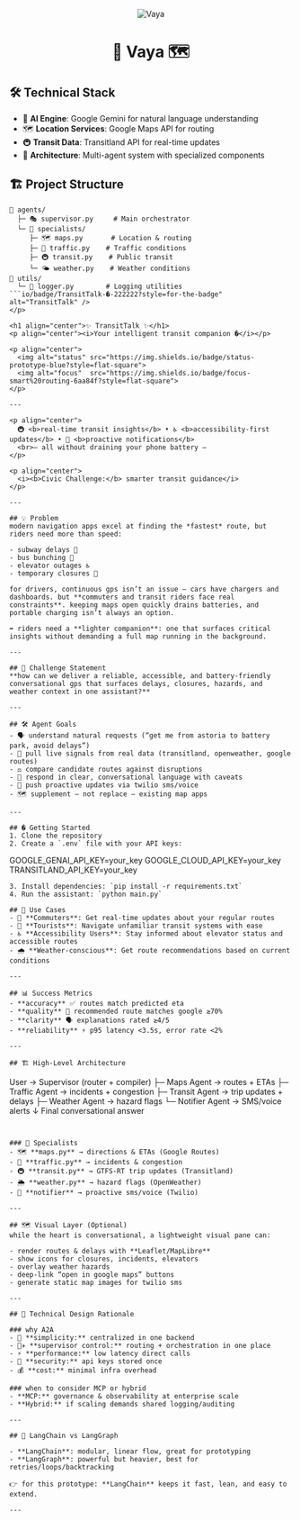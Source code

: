 <p align="center">
  <img src="https://img.shields.io/badge/Vaya-1.0-222222?style=for-the-badge" alt="Vaya" />
</p>

<h1 align="center">🚉 Vaya 🗺️</h1>

## 🛠️ Technical Stack
- 🤖 **AI Engine**: Google Gemini for natural language understanding
- 🗺️ **Location Services**: Google Maps API for routing
- 🚇 **Transit Data**: Transitland API for real-time updates
- 🔄 **Architecture**: Multi-agent system with specialized components

## 🏗️ Project Structure
```
📂 agents/
  ├─ 🎭 supervisor.py     # Main orchestrator
  └─ 📂 specialists/
     ├─ 🗺️ maps.py       # Location & routing
     ├─ 🚦 traffic.py    # Traffic conditions
     ├─ 🚇 transit.py    # Public transit
     └─ 🌤️ weather.py    # Weather conditions
📂 utils/
  └─ 📝 logger.py        # Logging utilities
```io/badge/TransitTalk-�-222222?style=for-the-badge" alt="TransitTalk" />
</p>

<h1 align="center">✨ TransitTalk ✨</h1>
<p align="center"><i>Your intelligent transit companion �</i></p>

<p align="center">
  <img alt="status" src="https://img.shields.io/badge/status-prototype-blue?style=flat-square">
  <img alt="focus"  src="https://img.shields.io/badge/focus-smart%20routing-6aa84f?style=flat-square">
</p>

---

<p align="center">
  🚇 <b>real-time transit insights</b> • ♿ <b>accessibility-first updates</b> • 🔔 <b>proactive notifications</b>  
  <br>— all without draining your phone battery —
</p>

<p align="center">
  <i><b>Civic Challenge:</b> smarter transit guidance</i>
</p>

---

## 💡 Problem  
modern navigation apps excel at finding the *fastest* route, but riders need more than speed:  

- subway delays 🚉  
- bus bunching 🚌  
- elevator outages ♿  
- temporary closures 🚧  

for drivers, continuous gps isn’t an issue — cars have chargers and dashboards. but **commuters and transit riders face real constraints**. keeping maps open quickly drains batteries, and portable charging isn’t always an option.  

➡️ riders need a **lighter companion**: one that surfaces critical insights without demanding a full map running in the background.  

---

## 🎯 Challenge Statement  
**how can we deliver a reliable, accessible, and battery-friendly conversational gps that surfaces delays, closures, hazards, and weather context in one assistant?**  

---

## 🛠️ Agent Goals  
- 🗣️ understand natural requests (“get me from astoria to battery park, avoid delays”)  
- 🔎 pull live signals from real data (transitland, openweather, google routes)  
- ⚖️ compare candidate routes against disruptions  
- 💬 respond in clear, conversational language with caveats  
- 📲 push proactive updates via twilio sms/voice  
- 🗺️ supplement — not replace — existing map apps  

---

## � Getting Started
1. Clone the repository
2. Create a `.env` file with your API keys:
   ```
   GOOGLE_GENAI_API_KEY=your_key
   GOOGLE_CLOUD_API_KEY=your_key
   TRANSITLAND_API_KEY=your_key
   ```
3. Install dependencies: `pip install -r requirements.txt`
4. Run the assistant: `python main.py`

## 🎯 Use Cases
- 🎒 **Commuters**: Get real-time updates about your regular routes
- 🏃 **Tourists**: Navigate unfamiliar transit systems with ease
- ♿ **Accessibility Users**: Stay informed about elevator status and accessible routes
- 🌧️ **Weather-conscious**: Get route recommendations based on current conditions

---

## 📊 Success Metrics  
- **accuracy** ✅ routes match predicted eta  
- **quality** 🌟 recommended route matches google ≥70%  
- **clarity** 🗣️ explanations rated ≥4/5  
- **reliability** ⚡ p95 latency <3.5s, error rate <2%  

---

## 🏗️ High-Level Architecture  

```
User → Supervisor (router + compiler)
    ├─ Maps Agent     → routes + ETAs
    ├─ Traffic Agent  → incidents + congestion
    ├─ Transit Agent  → trip updates + delays
    ├─ Weather Agent  → hazard flags
    └─ Notifier Agent → SMS/voice alerts
          ↓
       Final conversational answer
```


### 🔹 Specialists  
- 🗺️ **maps.py** → directions & ETAs (Google Routes)  
- 🚦 **traffic.py** → incidents & congestion  
- 🚇 **transit.py** → GTFS-RT trip updates (Transitland)  
- 🌦️ **weather.py** → hazard flags (OpenWeather)  
- 📲 **notifier** → proactive sms/voice (Twilio)  

---

## 🗺️ Visual Layer (Optional)  
while the heart is conversational, a lightweight visual pane can:  

- render routes & delays with **Leaflet/MapLibre**  
- show icons for closures, incidents, elevators  
- overlay weather hazards  
- deep-link “open in google maps” buttons  
- generate static map images for twilio sms  

---

## 🤔 Technical Design Rationale  

### why A2A  
- 🎯 **simplicity:** centralized in one backend  
- 👩‍✈️ **supervisor control:** routing + orchestration in one place  
- ⚡ **performance:** low latency direct calls  
- 🔐 **security:** api keys stored once  
- 💰 **cost:** minimal infra overhead  

### when to consider MCP or hybrid  
- **MCP:** governance & observability at enterprise scale  
- **Hybrid:** if scaling demands shared logging/auditing  

---

## 🧩 LangChain vs LangGraph  

- **LangChain**: modular, linear flow, great for prototyping  
- **LangGraph**: powerful but heavier, best for retries/loops/backtracking  

👉 for this prototype: **LangChain** keeps it fast, lean, and easy to extend.  

---


